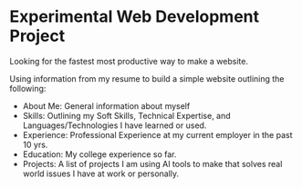 Experimental Web Development Project
=

Looking for the fastest most productive way to make a website. 

Using information from my resume to build a simple website outlining the following:

- About Me: General information about myself
- Skills: Outlining my Soft Skills, Technical Expertise, and Languages/Technologies I have learned or used.
- Experience: Professional Experience at my current employer in the past 10 yrs.
- Education: My college experience so far.
- Projects: A list of projects I am using AI tools to make that solves real world issues I have at work or personally. 
